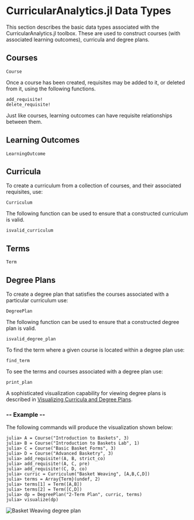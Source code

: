 # CurricularAnalytics.jl Data Types

This section describes the basic data types associated with the CurricularAnalytics.jl toolbox. These are used to construct courses (with associated learning outcomes), curricula and degree plans.

## Courses

```@docs
Course
```

Once a course has been created, requisites may be added to it, or deleted from it, using the following functions.

```@docs
add_requisite!
delete_requisite!
```

Just like courses, learning outcomes can have requisite relationships between them.

## Learning Outcomes

```@docs
LearningOutcome
```

## Curricula

To create a curriculum from a collection of courses, and their associated requisites, use:

```@docs
Curriculum
```

The following function can be used to ensure that a constructed curriculum is valid.

```@docs
isvalid_curriculum
```

## Terms

```@docs
Term
```

## Degree Plans

To create a degree plan that satisfies the courses associated with a particular curriculum use:

```@docs
DegreePlan
```

The following function can be used to ensure that a constructed degree plan is valid.

```@docs
isvalid_degree_plan
```

To find the term where a given course is located within a degree plan use:

```@docs
find_term
```

To see the terms and courses associated with a degree plan use:

```@docs
print_plan
```

A sophisticated visualization capability for viewing degree plans is described in [Visualizing Curricula and Degree Plans](@ref).

### -- Example --

The following commands will produce the visualization shown below:

```julia-repl
julia> A = Course("Introduction to Baskets", 3)
julia> B = Course("Introduction to Baskets Lab", 1)
julia> C = Course("Basic Basket Forms", 3)
julia> D = Course("Advanced Basketry", 3)
julia> add_requisite!(A, B, strict_co)
julia> add_requisite!(A, C, pre)
julia> add_requisite!(C, D, co)
julia> curric = Curriculum("Basket Weaving", [A,B,C,D])
julia> terms = Array{Term}(undef, 2)
julia> terms[1] = Term([A,B])
julia> terms[2] = Term([C,D])
julia> dp = DegreePlan("2-Term Plan", curric, terms)
julia> visualize(dp)
```

![Basket Weaving degree plan](./BW-plan.png)
